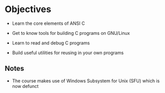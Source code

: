 # Objectives

- Learn the core elements of ANSI C

- Get to know tools for building C programs on GNU/Linux

- Learn to read and debug C programs

- Build useful utilities for reusing in your own programs

## Notes

- The course makes use of Windows Subsystem for Unix (SFU) which is now defunct

